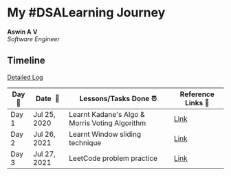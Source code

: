 # My #DSALearning Journey

**Aswin A V**  
*Software Engineer* 

## Timeline

[Detailed Log](https://aswin.tech/DSALearning/log)

|**Day:pushpin:**|**Date &nbsp;:calendar:**|**Lessons/Tasks Done :alarm_clock:**| **Reference Links :link:**|
|------|-----------------|--------------------|---------------------|
|Day 1|Jul 25, 2020| Learnt Kadane's Algo & Morris Voting Algorithm| [Link](https://www.geeksforgeeks.org/majority-element/)|
|Day 2|Jul 26, 2021| Learnt Window sliding technique| [Link](https://www.geeksforgeeks.org/window-sliding-technique/)|
|Day 3|Jul 27, 2021| LeetCode problem practice| [Link](https://leetcode.com/problems/move-zeroes/)|







































